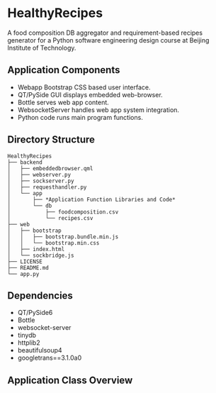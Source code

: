 # HealthyRecipes
A food composition DB aggregator and requirement-based recipes generator for a Python software engineering design course at Beijing Institute of Technology.

## Application Components
- Webapp Bootstrap CSS based user interface.
- QT/PySide GUI displays embedded web-browser.
- Bottle serves web app content.
- WebsocketServer handles web app system integration.
- Python code runs main program functions.
## Directory Structure
```
HealthyRecipes
├── backend
│   ├── embeddedbrowser.qml
│   ├── webserver.py
│   ├── sockserver.py
│   ├── requesthandler.py
│   └── app
│       ├── *Application Function Libraries and Code*
│       └── db
│           ├── foodcomposition.csv
│           └── recipes.csv
├── web
│   ├── bootstrap
│   │   ├── bootstrap.bundle.min.js
│   │   └── bootstrap.min.css
│   ├── index.html
│   └── sockbridge.js
├── LICENSE
├── README.md
└── app.py
```

## Dependencies
- QT/PySide6
- Bottle
- websocket-server
- tinydb
- httplib2
- beautifulsoup4
- googletrans==3.1.0a0

## Application Class Overview